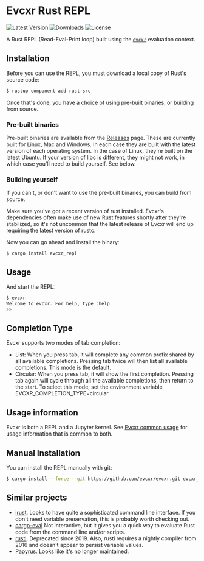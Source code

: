 
# Evcxr Rust REPL

[![Latest Version](https://img.shields.io/crates/v/evcxr_repl.svg)](https://crates.io/crates/evcxr_repl)
[![Downloads](https://img.shields.io/crates/d/evcxr_repl)](https://crates.io/crates/evcxr_repl)
[![License](https://img.shields.io/crates/l/evcxr_repl)](https://crates.io/crates/evcxr_repl)

A Rust REPL (Read-Eval-Print loop) built using the [`evcxr`](https://github.com/evcxr/evcxr/blob/main/evcxr/README.md) evaluation context.

## Installation

Before you can use the REPL, you must download a local copy of Rust's source
code:
```sh
$ rustup component add rust-src
```

Once that's done, you have a choice of using pre-built binaries, or building
from source.

### Pre-built binaries

Pre-built binaries are available from the
[Releases](https://github.com/evcxr/evcxr/releases) page. These are currently
built for Linux, Mac and Windows. In each case they are built with the latest
version of each operating system. In the case of Linux, they're built on the
latest Ubuntu. If your version of libc is different, they might not work, in
which case you'll need to build yourself. See below.

### Building yourself

If you can't, or don't want to use the pre-built binaries, you can build from
source.

Make sure you've got a recent version of rust installed. Evcxr's dependencies
often make use of new Rust features shortly after they're stabilized, so it's
not uncommon that the latest release of Evcxr will end up requiring the latest
version of rustc.

Now you can go ahead and install the binary:
```
$ cargo install evcxr_repl
```

## Usage

And start the REPL:
```sh
$ evcxr  
Welcome to evcxr. For help, type :help
>> 
```

## Completion Type

Evcxr supports two modes of tab completion:

* List: When you press tab, it will complete any common prefix shared by all
  available completions. Pressing tab twice will then list all available
  completions. This mode is the default.
* Circular: When you press tab, it will show the first completion. Pressing tab
  again will cycle through all the available completions, then return to the
  start. To select this mode, set the environment variable
  EVCXR_COMPLETION_TYPE=circular.

## Usage information

Evcxr is both a REPL and a Jupyter kernel. See [Evcxr common
usage](https://github.com/evcxr/evcxr/blob/main/COMMON.md) for usage information that is
common to both.

## Manual Installation

You can install the REPL manually with git:

```sh
$ cargo install --force --git https://github.com/evcxr/evcxr.git evcxr_repl
```

## Similar projects

* [irust](https://crates.io/crates/irust). Looks to have quite a sophisticated command line interface. If you don't need variable preservation, this is probably worth checking out.
* [cargo-eval](https://github.com/reitermarkus/cargo-eval) Not interactive, but it gives you a quick way to evaluate Rust code from the command line and/or scripts.
* [rusti](https://github.com/murarth/rusti). Deprecated since 2019. Also, rusti requires a nightly compiler from 2016 and doesn't appear to persist variable values.
* [Papyrus](https://github.com/kurtlawrence/papyrus). Looks like it's no longer maintained.